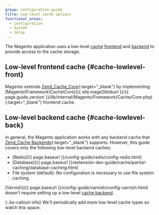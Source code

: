 ```yaml
---
group: configuration-guide
title: Low-level cache options
functional_areas:
  - Configuration
  - System
  - Setup
---
```


The Magento application uses a low-level [cache](https://glossary.magento.com/cache) [frontend](https://glossary.magento.com/frontend) and [backend](https://glossary.magento.com/backend) to provide access to the cache storage.

## Low-level frontend cache {#cache-lowlevel-front}

Magento extends [Zend_Cache_Core](http://framework.zend.com/manual/1.12/en/zend.cache.frontends.html){:target="_blank"} by implementing [Magento\Framework\Cache\Core]({{ site.mage2bloburl }}/{{ page.guide_version }}/lib/internal/Magento/Framework/Cache/Core.php){:target="_blank"} frontend cache.

## Low-level backend cache {#cache-lowlevel-back}

In general, the Magento application works with any backend cache that [Zend_Cache Backends](http://framework.zend.com/manual/1.12/en/zend.cache.backends.html){:target="_blank"} supports. However, this guide covers only the following low-level backend caches:

*  [Redis]({{ page.baseurl }}/config-guide/redis/config-redis.html)
*  [Database]({{ page.baseurl }}/extension-dev-guide/cache/partial-caching/database-caching.html)
*  File system (default): No configuration is necessary to use file system caching.

[Varnish]({{ page.baseurl }}/config-guide/varnish/config-varnish.html) doesn't require setting up a low-level [cache backend](https://glossary.magento.com/cache-backend).

{:.bs-callout-info}
We'll periodically add more low-level cache types so watch this space.
